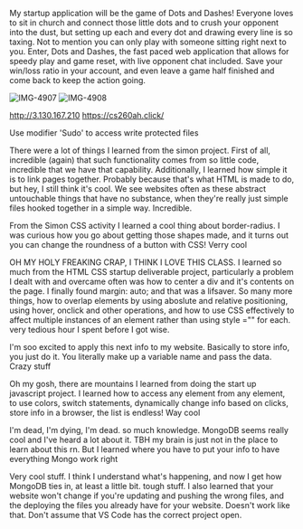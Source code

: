 My startup application will be the game of Dots and Dashes! Everyone loves to sit in church and connect those little dots and to crush your opponent into the dust, but setting up each and every dot and drawing every line is so taxing. Not to mention you can only play with someone sitting right next to you. Enter, Dots and Dashes, the fast paced web application that allows for speedy play and game reset, with live opponent chat included. Save your win/loss ratio in your account, and even leave a game half finished and come back to keep the action going.


![IMG-4907](https://user-images.githubusercontent.com/101216320/215216437-c6d15287-e808-4b40-ba17-ca13943fc5a4.jpg)
![IMG-4908](https://user-images.githubusercontent.com/101216320/215216429-1c468874-e378-426d-8852-fd0fb4eed05e.jpg)


http://3.130.167.210
https://cs260ah.click/

Use modifier 'Sudo' to access write protected files



There were a lot of things I learned from the simon project. First of all, incredible (again) that such functionality comes from so little code, incredible that we have that capability. Additionally, I learned how simple it is to link pages together. Probably because that's what HTML is made to do, but hey, I still think it's cool. We see websites often as these abstract untouchable things that have no substance, when they're really just simple files hooked together in a simple way. Incredible.


From the Simon CSS activity I learned a cool thing about border-radius. I was curious how you go about getting those shapes made, and it turns out you can change the roundness of a button with CSS! Verry cool


OH MY HOLY FREAKING CRAP, I THINK I LOVE THIS CLASS. I learned so much from the HTML CSS startup deliverable project, particularly a problem I dealt with and overcame often was how to center a div and it's contents on the page. I finally found margin: auto; and that was a lifsaver. So many more things, how to overlap elements by using aboslute and relative positioning, using hover, onclick and other operations, and how to use CSS effectively to affect multiple instances of an element rather than using style ="" for each. very tedious hour I spent before I got wise.

I'm soo excited to apply this next info to my website. Basically to store info, you just do it. You literally make up a variable name and pass the data. Crazy stuff


Oh my gosh, there are mountains I learned from doing the start up javascript project. I learned how to access any element from any element, to use colors, switch statements, dynamically change info based on clicks, store info in a browser, the list is endless! Way cool


I'm dead, I'm dying, I'm dead. so much knowledge. MongoDB seems really cool and I've heard a lot about it. TBH my brain is just not in the place to learn about this rn. But I learned where you have to put your info to have everything Mongo work right

Very cool stuff. I think I understand what's happening, and now I get how MongoDB ties in, at least a little bit. tough stuff. I also learned that your website won't change if you're updating and pushing the wrong files, and the deploying the files you already have for your website. Doesn't work like that. Don't assume that VS Code has the correct project open.
